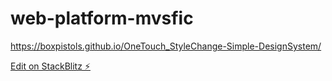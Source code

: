 # web-platform-mvsfic

https://boxpistols.github.io/OneTouch_StyleChange-Simple-DesignSystem/

[Edit on StackBlitz ⚡️](https://stackblitz.com/edit/web-platform-mvsfic)
